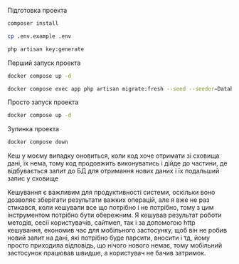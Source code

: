 Підготовка проекта
```bash
composer install

cp .env.example .env

php artisan key:generate
```

Перший запуск проекта
```bash
docker compose up -d

docker compose exec app php artisan migrate:fresh --seed --seeder=DatabaseSeeder
```

Просто запуск проекта
```bash
docker compose up -d
```

Зупинка проекта
```bash
docker compose down
```

Кеш у моєму випадку оновиться, коли код хоче отримати зі сховища дані, їх нема, 
тому код продовжить виконуватись і дійде до частини, де відбувається запит до БД для отримання нових даних
і їх подальший запис у сховище

Кешування є важливим для продуктивності системи, оскільки воно дозволяє зберігати результати важких операцій, 
але я вже не раз стикався, коли кешували все що потрібно і не потрібно, тому з цим інструментом потрібно бути обережним.
Я кешував результат роботи методів, сесії користувачів, сайтмеп, так і за допомогою http кешування, економив час для мобільного застосунку,
щоб він не робив новий запит на дані, які потрібно буде парсити, вносити і тд, йому просто приходила відповідь, що нічого нового немає, тому
мобільний застосунок працював швидше, а користувач не бачив затримок.
